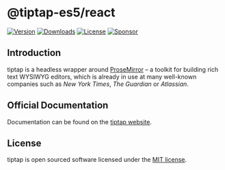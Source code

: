 # @tiptap-es5/react

[![Version](https://img.shields.io/npm/v/@tiptap-es5/react.svg?label=version)](https://www.npmjs.com/package/@tiptap-es5/react)
[![Downloads](https://img.shields.io/npm/dm/@tiptap-es5/react.svg)](https://npmcharts.com/compare/tiptap?minimal=true)
[![License](https://img.shields.io/npm/l/@tiptap-es5/react.svg)](https://www.npmjs.com/package/@tiptap-es5/react)
[![Sponsor](https://img.shields.io/static/v1?label=Sponsor&message=%E2%9D%A4&logo=GitHub)](https://github.com/sponsors/ueberdosis)

## Introduction

tiptap is a headless wrapper around [ProseMirror](https://ProseMirror.net) – a toolkit for building rich text WYSIWYG editors, which is already in use at many well-known companies such as _New York Times_, _The Guardian_ or _Atlassian_.

## Official Documentation

Documentation can be found on the [tiptap website](https://tiptap.dev).

## License

tiptap is open sourced software licensed under the [MIT license](https://github.com/ueberdosis/tiptap/blob/main/LICENSE.md).
